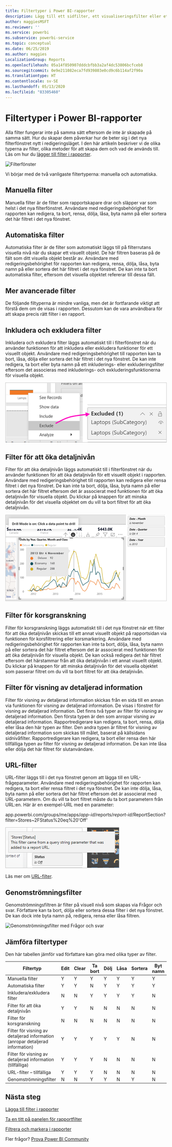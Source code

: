 ```yaml
---
title: Filtertyper i Power BI-rapporter
description: Lägg till ett sidfilter, ett visualiseringsfilter eller ett rapportfilter till en rapport i Power BI
author: maggiesMSFT
ms.reviewer: ''
ms.service: powerbi
ms.subservice: powerbi-service
ms.topic: conceptual
ms.date: 06/25/2019
ms.author: maggies
LocalizationGroup: Reports
ms.openlocfilehash: 05a14f850907dddcbfbb3a2af4dc53806bcfceb8
ms.sourcegitcommit: 0e9e211082eca7fd939803e0cd9c6b114af2f90a
ms.translationtype: HT
ms.contentlocale: sv-SE
ms.lasthandoff: 05/13/2020
ms.locfileid: "83305460"
---
```

# <a name="types-of-filters-in-power-bi-reports"></a>Filtertyper i Power BI-rapporter

Alla filter fungerar inte på samma sätt eftersom de inte är skapade på samma sätt. Hur du skapar dem påverkar hur de beter sig i det nya filterfönstret nytt i redigeringsläget. I den här artikeln beskriver vi de olika typerna av filter, olika metoder för att skapa dem och vad de används till. Läs om hur du [lägger till filter i rapporter](power-bi-report-add-filter.md). 

![Filterfönster](media/power-bi-report-filter-types/power-bi-filter-pane.png)

Vi börjar med de två vanligaste filtertyperna: manuella och automatiska.

## <a name="manual-filters"></a>Manuella filter 

Manuella filter är de filter som rapportskapare drar och släpper var som helst i det nya filterfönstret. Användare med redigeringsbehörighet för rapporten kan redigera, ta bort, rensa, dölja, låsa, byta namn på eller sortera det här filtret i det nya fönstret.

## <a name="automatic-filters"></a>Automatiska filter 

Automatiska filter är de filter som automatiskt läggs till på filterrutans visuella nivå när du skapar ett visuellt objekt. De här filtren baseras på de fält som ditt visuella objekt består av. Användare med redigeringsbehörighet för rapporten kan redigera, rensa, dölja, låsa, byta namn på eller sortera det här filtret i det nya fönstret. De kan inte ta bort automatiska filter, eftersom det visuella objektet refererar till dessa fält.

## <a name="more-advanced-filters"></a>Mer avancerade filter

De följande filtyperna är mindre vanliga, men det är fortfarande viktigt att förstå dem om de visas i rapporten. Dessutom kan de vara användbara för att skapa precis rätt filter i en rapport.

## <a name="include-and-exclude-filters"></a>Inkludera och exkludera filter

Inkludera och exkludera filter läggs automatiskt till i filterfönstret när du använder funktionen för att inkludera eller exkludera funktioner för ett visuellt objekt. Användare med redigeringsbehörighet till rapporten kan ta bort, låsa, dölja eller sortera det här filtret i det nya fönstret. De kan inte redigera, ta bort eller byta namn på ett inkluderings- eller exkluderingsfilter eftersom det associeras med inkluderings- och exkluderingsfunktionerna för visuella objekt.

![Exkludera filter](media/power-bi-report-filter-types/power-bi-filters-exclude.png)

## <a name="drill-down-filters"></a>Filter för att öka detaljnivån

Filter för att öka detaljnivån läggs automatiskt till i filterfönstret när du använder funktionen för att öka detaljnivån för ett visuellt objekt i rapporten. Användare med redigeringsbehörighet till rapporten kan redigera eller rensa filtret i det nya fönstret. De kan inte ta bort, dölja, låsa, byta namn på eller sortera det här filtret eftersom det är associerat med funktionen för att öka detaljnivån för visuella objekt. Du klickar på knappen för att minska detaljnivån för det visuella objektet om du vill ta bort filtret för att öka detaljnivån.

![Filter för att öka detaljnivån](media/power-bi-report-filter-types/power-bi-filters-drill-down.png)

## <a name="cross-drill-filters"></a>Filter för korsgranskning

Filter för korsgranskning läggs automatiskt till i det nya fönstret när ett filter för att öka detaljnivån skickas till ett annat visuellt objekt på rapportsidan via funktionen för korsfiltrering eller korsmarkering. Användare med redigeringsbehörighet för rapporten kan inte ta bort, dölja, låsa, byta namn på eller sortera det här filtret eftersom det är associerat med funktionen för att öka detaljnivån för visuella objekt. De kan också redigera det här filtret eftersom det härstammar från att öka detaljnivån i ett annat visuellt objekt. Du klickar på knappen för att minska detaljnivån för det visuella objektet som passerar filtret om du vill ta bort filtret för att öka detaljnivån.

## <a name="drillthrough-filters"></a>Filter för visning av detaljerad information

Filter för visning av detaljerad information skickas från en sida till en annan via funktionen för visning av detaljerad information. De visas i fönstret för visning av detaljerad information. Det finns två typer av filter för visning av detaljerad information. Den första typen är den som anropar visning av detaljerad information. Rapportredigerare kan redigera, ta bort, rensa, dölja eller låsa den här typen av filter. Den andra typen är filtret för visning av detaljerad information som skickas till målet, baserat på källsidans sidnivåfilter. Rapportredigerare kan redigera, ta bort eller rensa den här tillfälliga typen av filter för visning av detaljerad information. De kan inte låsa eller dölja det här filtret för slutanvändare.

## <a name="url-filters"></a>URL-filter

URL-filter läggs till i det nya fönstret genom att lägga till en URL-frågeparameter. Användare med redigeringsbehörighet för rapporten kan redigera, ta bort eller rensa filtret i det nya fönstret. De kan inte dölja, låsa, byta namn på eller sortera det här filtret eftersom det är associerat med URL-parametern. Om du vill ta bort filtret måste du ta bort parametern från URL:en. Här är en exempel-URL med en parameter:

app.powerbi.com/groups/me/apps/*app-id*/reports/*report-id*/ReportSection?filter=Stores~2FStatus%20eq%20'Off'

![URL-filter](media/power-bi-report-filter-types/power-bi-filter-url.png)

Läs mer om [URL-filter](../collaborate-share/service-url-filters.md).

## <a name="pass-through-filters"></a>Genomströmningsfilter

Genomströmningsfiltren är filter på visuell nivå som skapas via Frågor och svar. Författare kan ta bort, dölja eller sortera dessa filter i det nya fönstret. De kan dock inte byta namn på, redigera, rensa eller låsa filtren.

![Genomströmningsfilter med Frågor och svar](media/power-bi-report-filter-types/power-bi-filters-qna.png)

## <a name="comparing-filter-types"></a>Jämföra filtertyper

Den här tabellen jämför vad författare kan göra med olika typer av filter.

| Filtertyp | Edit | Clear | Ta bort | Dölj | Låsa | Sortera | Byt namn |
|----|----|----|----|----|----|----|----|
| Manuella filter | Y | Y | Y | Y | Y | Y | Y |
| Automatiska filter | Y | Y | N | Y | Y | Y | Y |
| Inkludera/exkludera filter | N | N | Y | Y | Y | Y | N |
| Filter för att öka detaljnivån | Y | Y | N | N | N | N | N |
| Filter för korsgranskning | N | N | N | N | N | N | N |
| Filter för visning av detaljerad information (anropar detaljerad information) | Y | Y | Y | Y | Y | N | N |
| Filter för visning av detaljerad information (tillfälliga) | Y | Y | Y | N | N | N | N |
| URL-filter – tillfälliga | Y | Y | Y | N | N | N | N |
| Genomströmningsfilter | N | N | Y | Y | N | Y | N |



## <a name="next-steps"></a>Nästa steg

[Lägga till filter i rapporter](power-bi-report-add-filter.md)

[Ta en titt på panelen för rapportfilter](../consumer/end-user-report-filter.md)

[Filtrera och markera i rapporter](power-bi-reports-filters-and-highlighting.md)

Fler frågor? [Prova Power BI Community](https://community.powerbi.com/)
